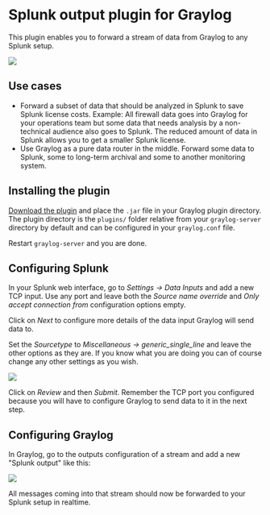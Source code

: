 # Splunk output plugin for Graylog

This plugin enables you to forward a stream of data from Graylog to any Splunk
setup.

![](https://github.com/Graylog2/plugin-output-splunk/blob/master/images/screenshot1.png)

## Use cases

* Forward a subset of data that should be analyzed in Splunk to save Splunk
  license costs. Example: All firewall data goes into Graylog for your operations
  team but some data that needs analysis by a non-technical audience also goes to
  Splunk. The reduced amount of data in Splunk allows you to get a smaller
  Splunk license.
* Use Graylog as a pure data router in the middle. Forward some data to Splunk,
  some to long-term archival and some to another monitoring system.

## Installing the plugin

[Download the plugin](https://github.com/Graylog2/plugin-output-splunk/releases)
and place the `.jar` file in your Graylog plugin directory. The plugin directory
is the `plugins/` folder relative from your `graylog-server` directory by default
and can be configured in your `graylog.conf` file.

Restart `graylog-server` and you are done.

## Configuring Splunk

In your Splunk web interface, go to *Settings -> Data Inputs* and add a new
TCP input. Use any port and leave both the *Source name override* and
*Only accept connection from* configuration options empty.

Click on *Next* to configure more details of the data input Graylog will send
data to.

Set the *Sourcetype* to *Miscellaneous -> generic_single_line* and leave the
other options as they are. If you know what you are doing you can of course
change any other settings as you wish.

![](https://github.com/Graylog2/plugin-output-splunk/blob/master/images/screenshot2.png)

Click on *Review* and then *Submit*. Remember the TCP port you configured
because you will have to configure Graylog to send data to it in the next step.

## Configuring Graylog

In Graylog, go to the outputs configuration of a stream and add a new "Splunk
output" like this:

![](https://github.com/Graylog2/plugin-output-splunk/blob/master/images/screenshot3.png)

All messages coming into that stream should now be forwarded to your Splunk setup
in realtime.
